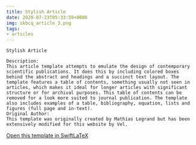 ```yaml
---
title: Stylish Article
date: 2020-07-23T05:33:59+0000
img: skbcq_article_3.png
tags:
- articles
---
```

```
Stylish Article

Description:
This article template attempts to emulate the design of contemporary scientific publications. It does this by including colored boxes behind the abstract and headings and a succinct text layout. The template features a table of contents, something usually not seen in articles, which makes it ideal for longer articles with significant structure or for archival purposes. This table of contents can be removed for a look more suited to journal publication. The template also includes examples of a table, bibliography, equation, lists and figures (full page and in-text).
Original Author:
This template was originally created by Mathias Legrand but has been extensively modified for this website by Vel.
```
[Open this template in SwiftLaTeX](https://www.swiftlatex.com/project.html?import=https://swiftlatex.github.io/LaTeXBoilerPlate/zips/wkint_article_3.zip)
